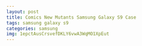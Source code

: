 ```yaml
---
layout: post
title: Comics New Mutants Samsung Galaxy S9 Case
tags: samsung galaxy s9
categories: samsung
img: 1epctAusCrsvefDKLY6vwA3WqMO1XpEut
---
```

